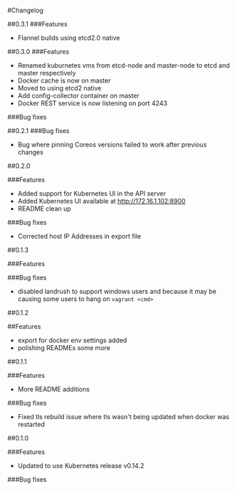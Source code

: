 #Changelog

##0.3.1
###Features
* Flannel builds using etcd2.0 native

##0.3.0
###Features
* Renamed kuburnetes vms from etcd-node and master-node to etcd and master respectively
* Docker cache is now on master
* Moved to using etcd2 native
* Add config-collector container on master
* Docker REST service is now listening on port 4243


###Bug fixes

##0.2.1
###Bug fixes
* Bug where pinning Coreos versions failed to work after previous changes

##0.2.0

###Features
* Added support for Kubernetes UI in the API server
* Added Kubernetes UI available at http://172.16.1.102:8900
* README clean up

###Bug fixes
* Corrected host IP Addresses in export file

##0.1.3

###Features

###Bug fixes
* disabled landrush to support windows users and because it may be causing some users to hang on ```vagrant <cmd>```

##0.1.2

##Features
* export for docker env settings added
* polishing READMEs some more

##0.1.1

###Features
* More README additions

###Bug fixes
* Fixed tls rebuild issue where tls wasn't being updated when docker was restarted

##0.1.0

###Features
* Updated to use Kubernetes release v0.14.2

###Bug fixes